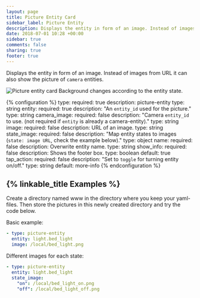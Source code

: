 ```yaml
---
layout: page
title: Picture Entity Card
sidebar_label: Picture Entity
description: Displays the entity in form of an image. Instead of images from URL it can also show the picture of `camera` entities.
date: 2018-07-01 10:28 +00:00
sidebar: true
comments: false
sharing: true
footer: true
---
```


Displays the entity in form of an image. Instead of images from URL it can also show the picture of `camera` entities.

<p class='img'>
  <img src='/images/lovelace/lovelace_picture_entity.gif' alt='Picture entity card'>
  Background changes according to the entity state.
</p>

{% configuration %}
type:
  required: true
  description: picture-entity
  type: string
entity:
  required: true
  description: "An `entity_id` used for the picture."
  type: string
camera_image:
  required: false
  description: "Camera `entity_id` to use. (not required if `entity` is already a camera-entity)."
  type: string
image:
  required: false
  description: URL of an image.
  type: string
state_image:
  required: false
  description: "Map entity states to images (`state: image URL`, check the example below)."
  type: object
name:
  required: false
  description: Overwrite entity name.
  type: string
show_info:
  required: false
  description: Shows the footer box.
  type: boolean
  default: true
tap_action:
  required: false
  description: "Set to `toggle` for turning entity on/off."
  type: string
  default: more-info
{% endconfiguration %}

## {% linkable_title Examples %}

Create a directory named www in the directory where you keep your yaml-files. Then store the pictures in this newly created directory and try the code below.

Basic example:

```yaml
- type: picture-entity
  entity: light.bed_light
  image: /local/bed_light.png
```

Different images for each state:

```yaml
- type: picture-entity
  entity: light.bed_light
  state_image:
    "on": /local/bed_light_on.png
    "off": /local/bed_light_off.png
```
